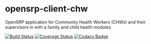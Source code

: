 # opensrp-client-chw
OpenSRP application for Community Health Workers (CHWs) and their supervisors in with a family and child health modules

[![Build Status](https://travis-ci.org/OpenSRP/opensrp-unicef-wcaro.svg?branch=master)](https://travis-ci.org/OpenSRP/opensrp-unicef-wcaro) [![Coverage Status](https://coveralls.io/repos/github/OpenSRP/opensrp-unicef-wcaro/badge.svg?branch=master)](https://coveralls.io/github/OpenSRP/opensrp-unicef-wcaro?branch=master) [![Codacy Badge](https://api.codacy.com/project/badge/Grade/609e43bd62b449a28503af17f086a148)](https://www.codacy.com/app/OpenSRP/opensrp-unicef-wcaro?utm_source=github.com&amp;utm_medium=referral&amp;utm_content=OpenSRP/opensrp-unicef-wcaro&amp;utm_campaign=Badge_Grade) 
